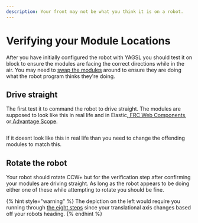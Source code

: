 ```yaml
---
description: Your front may not be what you think it is on a robot.
---
```


# Verifying your Module Locations

After you have initially configured the robot with YAGSL you should test it on block to ensure the modules are facing the correct directions while in the air. You may need to [swap the modules](the-eight-steps.md#how-to-swap-module-configurations) around to ensure they are doing what the robot program thinks they're doing.

## Drive straight

The first test it to command the robot to drive straight. The modules are supposed to look like this in real life and in Elastic,[ FRC Web Components](../analytics-and-debugging/frc-web-components.md), or[ Advantage Scope](../analytics-and-debugging/advantage-scope.md).

<figure><img src="../.gitbook/assets/devilbots_cropped_swerve_orientation.png" alt=""><figcaption></figcaption></figure>

If it doesnt look like this in real life than you need to change the offending modules to match this.



## Rotate the robot

Your robot should rotate CCW+ but for the verification step after confirming your modules are driving straight. As long as the robot appears to be doing either one of these while attempting to rotate you should be fine.&#x20;

{% hint style="warning" %}
The depiction on the left would require you running through [the eight steps](the-eight-steps.md) since your translational axis changes based off your robots heading.&#x20;
{% endhint %}

<figure><img src="../.gitbook/assets/image-48.png" alt=""><figcaption></figcaption></figure>
